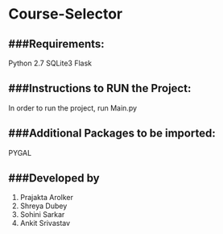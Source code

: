 # Course-Selector



###Requirements:
------------------------------------------------------------------
Python 2.7
SQLite3
Flask


###Instructions to RUN the Project:
------------------------------------------------------------------
In order to run the project, run Main.py



###Additional Packages to be imported:
------------------------------------------------------------------
PYGAL


###Developed by
------------------------------------------------------------------
1. Prajakta Arolker
2. Shreya Dubey
3. Sohini Sarkar
4. Ankit Srivastav
